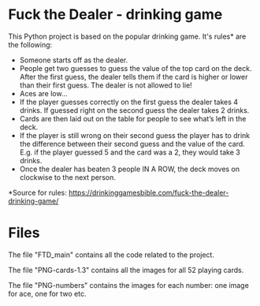 # Fuck the Dealer - drinking game
This Python project is based on the popular drinking game. It's rules* are the following:

  - Someone starts off as the dealer.
  - People get two guesses to guess the value of the top card on the deck. After the first guess, the dealer tells them if the card is higher or lower than their first guess. The dealer is not allowed to lie!
  - Aces are low…
  - If the player guesses correctly on the first guess the dealer takes 4 drinks. If guessed right on the second guess the dealer takes 2 drinks.
  - Cards are then laid out on the table for people to see what’s left in the deck.
  - If the player is still wrong on their second guess the player has to drink the difference between their second guess and the value of the card. E.g. if the player guessed 5 and the card was a 2, they would take 3 drinks.
  - Once the dealer has beaten 3 people IN A ROW, the deck moves on clockwise to the next person.


*Source for rules: https://drinkinggamesbible.com/fuck-the-dealer-drinking-game/

# Files
The file "FTD_main" contains all the code related to the project.

The file "PNG-cards-1.3" contains all the images for all 52 playing cards.

The file "PNG-numbers" contains the images for each number: one image for ace, one for two etc. 





